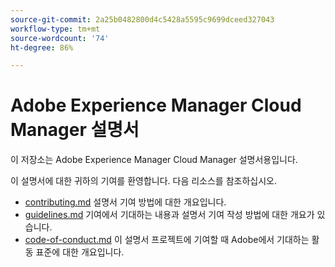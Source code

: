 ```yaml
---
source-git-commit: 2a25b0482800d4c5428a5595c9699dceed327043
workflow-type: tm+mt
source-wordcount: '74'
ht-degree: 86%

---
```

# Adobe Experience Manager Cloud Manager 설명서

이 저장소는 Adobe Experience Manager Cloud Manager 설명서용입니다.

이 설명서에 대한 귀하의 기여를 환영합니다. 다음 리소스를 참조하십시오.

* [contributing.md](contributing.md) 설명서 기여 방법에 대한 개요입니다.
* [guidelines.md](guidelines.md) 기여에서 기대하는 내용과 설명서 기여 작성 방법에 대한 개요가 있습니다.
* [code-of-conduct.md](code-of-conduct.md) 이 설명서 프로젝트에 기여할 때 Adobe에서 기대하는 활동 표준에 대한 개요입니다.
